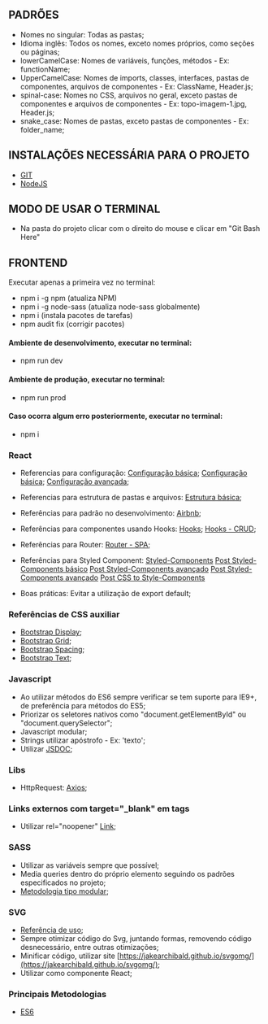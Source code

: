 ## PADRÕES

-   Nomes no singular: Todas as pastas;
-   Idioma inglês: Todos os nomes, exceto nomes próprios, como seções ou páginas;
-   lowerCamelCase: Nomes de variáveis, funções, métodos - Ex: functionName;
-   UpperCamelCase: Nomes de imports, classes, interfaces, pastas de componentes, arquivos de componentes - Ex: ClassName, Header.js;
-   spinal-case: Nomes no CSS, arquivos no geral, exceto pastas de componentes e arquivos de componentes - Ex: topo-imagem-1.jpg, Header.js;
-   snake_case: Nomes de pastas, exceto pastas de componentes - Ex: folder_name;

## INSTALAÇÕES NECESSÁRIA PARA O PROJETO

-   [GIT](https://git-scm.com/downloads)
-   [NodeJS](https://nodejs.org/en/download/)

## MODO DE USAR O TERMINAL

-   Na pasta do projeto clicar com o direito do mouse e clicar em "Git Bash Here"

## FRONTEND

Executar apenas a primeira vez no terminal:

-   npm i -g npm (atualiza NPM)
-   npm i -g node-sass (atualiza node-sass globalmente)
-   npm i (instala pacotes de tarefas)
-   npm audit fix (corrigir pacotes)

#### Ambiente de desenvolvimento, executar no terminal:

-   npm run dev

#### Ambiente de produção, executar no terminal:

-   npm run prod

#### Caso ocorra algum erro posteriormente, executar no terminal:

-   npm i

### React

-   Referencias para configuração:
    [Configuração básica](https://medium.freecodecamp.org/a-complete-react-boilerplate-tutorial-from-zero-to-hero-20023e086c4a);
    [Configuração básica](https://www.robinwieruch.de/minimal-react-webpack-babel-setup/);
    [Configuração avançada](https://medium.com/@sethalexander/how-to-build-your-own-react-boilerplate-1a97d09337fd);

-   Referencias para estrutura de pastas e arquivos:
    [Estrutura básica](https://medium.com/@damusnet/how-to-structure-your-files-in-a-large-react-application-the-problem-2ed67f5fc145);

-   Referências para padrão no desenvolvimento:
    [Airbnb](https://github.com/airbnb/javascript/tree/master/react#naming);

-   Referências para componentes usando Hooks:
    [Hooks](https://www.robinwieruch.de/react-function-component/);
    [Hooks - CRUD](https://www.taniarascia.com/crud-app-in-react-with-hooks/);

-   Referências para Router:
    [Router - SPA](https://www.taniarascia.com/using-react-router-spa/);

-   Referências para Styled Component:
    [Styled-Components](https://www.styled-components.com/)
    [Post Styled-Components básico](https://blog.getty.io/desenvolvendo-apps-com-styled-components-85ec6880b194)
    [Post Styled-Components avançado](https://blog.pagepro.co/2018/11/06/moving-best-scss-practices-to-styled-components-part-1/)
    [Post Styled-Components avançado](https://www.robinwieruch.de/react-styled-components/)
    [Post CSS to Style-Components](https://jsramblings.com/2017/10/29/migrating-to-styled-components-cheatsheet.html)

-   Boas práticas:
    Evitar a utilização de export default;

### Referências de CSS auxiliar

-   [Bootstrap Display](https://getbootstrap.com/docs/4.3/utilities/display/);
-   [Bootstrap Grid](https://getbootstrap.com/docs/4.3/layout/grid/);
-   [Bootstrap Spacing](https://getbootstrap.com/docs/4.3/utilities/spacing/);
-   [Bootstrap Text](https://getbootstrap.com/docs/4.3/utilities/text/);

### Javascript

-   Ao utilizar métodos do ES6 sempre verificar se tem suporte para IE9+, de preferência para métodos do ES5;
-   Priorizar os seletores nativos como "document.getElementById" ou "document.querySelector";
-   Javascript modular;
-   Strings utilizar apóstrofo - Ex: 'texto';
-   Utilizar [JSDOC](https://msdn.microsoft.com/pt-br/library/Mt162307.aspx);

### Libs

-   HttpRequest: [Axios](https://github.com/axios/axios);

### Links externos com target="\_blank" em tags <a/>

-   Utilizar rel="noopener" [Link](https://desenvolvimentoparaweb.com/miscelanea/relnoopener-performance-seguranca/);

### SASS

-   Utilizar as variáveis sempre que possível;
-   Media queries dentro do próprio elemento seguindo os padrões especificados no projeto;
-   [Metodologia tipo modular](https://medium.com/@marcmintel/how-to-use-the-module-pattern-in-your-scss-sass-stylesheets-89fe38a6e1f3);

### SVG

-   [Referência de uso](https://blog.lftechnology.com/using-svg-icons-components-in-react-44fbe8e5f91);
-   Sempre otimizar código do Svg, juntando formas, removendo código desnecessário, entre outras otimizações;
-   Minificar código, utilizar site [https://jakearchibald.github.io/svgomg/](https://jakearchibald.github.io/svgomg/);
-   Utilizar como componente React;

### Principais Metodologias

-   [ES6](http://es6-features.org/)
